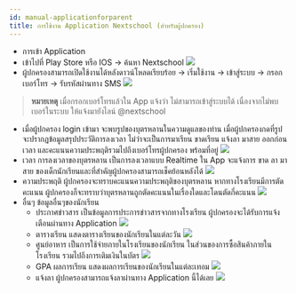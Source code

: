 ```yaml
---
id: manual-applicationforparent
title: การใช้งาน Application Nextschool (สำหรับผู้ปกครอง)
---
```


* การเข้า Application
* เข้าไปที่ Play Store หรือ IOS -> ค้นหา Nextschool
![](https://drive.google.com/thumbnail?id=1yE2CXnjiUsmp96tR1M6jAHUD59VktEjI&sz=w800-h640)
* ผู้ปกครองสามารถเปิดใช้งานได้หลังดาวน์โหลดเรียบร้อย -> เริ่มใช้งาน -> เข้าสู่ระบบ ->  กรอกเบอร์โทร -> รับรหัสผ่านทาง SMS
![](https://drive.google.com/thumbnail?id=1FfmWIyLDEUIDLCa2BWMyLnzAGT3M6n-9&sz=w800-h640)
> **หมายเหตุ** เมื่อกรอกเบอร์โทรแล้วใน App แจ้งว่า ไม่สามารถเข้าสู่ระบบได้ เนื่องจากไม่พบเบอร์ในระบบ ให้แจ้งมายังไลน์ @nextschool
* เมื่อผู้ปกครอง login เข้ามา จะพบรูปของบุตรหลานในความดูแลของท่าน เมื่อผู้ปกครองกดที่รูป จะปรากฏข้อมูลสรุปประวัติการลงเวลา ไม่ว่าจะเป็นการมาเรียน ขาดเรียน แจ้งลา มาสาย ออกก่อนเวลา และคะแนนความประพฤติรวมไปถึงเบอร์โทรผู้ปกครอง พร้อมที่อยู่
![](https://drive.google.com/thumbnail?id=1XE7G14WxuArl6EV7UqCeZljl2Iord2XC&sz=w800-h640)
* เวลา การลงเวลาของบุตรหลาน เป็นการลงเวลาแบบ Realtime ใน App จะแจ้งการ ขาด ลา มาสาย ของเด็กนักเรียนและที่สำคัญผู้ปกครองสามารถเช็คย้อนหลังได้ 
![](https://drive.google.com/thumbnail?id=1pKKcU7Zw2iHQF6kpR8msXlJexA9Ug6T1&sz=w800-h640)
* ความประพฤติ ผู้ปกครองจะทราบคะแนนความประพฤติของบุตรหลาน หากทางโรงเรียนมีการตัดคะแนน ผู้ปกครองก็จะทราบว่าบุตรหลานถูกตัดคะแนนในเรื่องใดและโดนตัดกี่คะแนน
![](https://drive.google.com/thumbnail?id=1BZxtLXjOn8On6nx8mv1u-nAkuAH4Y03U&sz=w800-h640)
* อื่นๆ ข้อมูลอื่นๆของนักเรียน
    * ประกาศข่าวสาร เป็นข้อมูลการประการข่าวสารจากทางโรงเรียน ผู้ปกครองจะได้รับการแจ้งเตือนผ่านทาง Application 
![](https://drive.google.com/thumbnail?id=1XODQyNxlv0vZJTyesBSmXiOnI5gyE6CP&sz=w800-h640)
    * ตารางเรียน แสดงตารางเรียนของนักเรียนในแต่ละวัน
![](https://drive.google.com/thumbnail?id=1B1tCaeUO1v0vdIv_TaMRi9h2I-fiN4Yj&sz=w800-h640)
    * ศูนย์อาหาร เป็นการใช้จ่ายภายในโรงเรียนของนักเรียน ในส่วนของการซื้อสินค้าภายในโรงเรียน รวมไปถึงการเติมเงินในบัตร
![](https://drive.google.com/thumbnail?id=1enZ2aUSTlhKK-HCUN30g8BeI1ZawOsAp&sz=w800-h640)
    * GPA ผลการเรียน แสดงผลการเรียนของนักเรียนในแต่ละเทอม
![](https://drive.google.com/thumbnail?id=1wPlGYchc7te9lR4gqUDamn47dKEoSIkr&sz=w800-h640)
    * แจ้งลา ผู้ปกครองสามารถแจ้งลาผ่านทาง Application นี้ได้เลย
![](https://drive.google.com/thumbnail?id=1JsqmdbZWi_twik-bkBb5vohgxIqwY4xm&sz=w800-h640)


    

